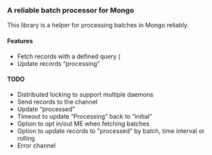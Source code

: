 ### A reliable batch processor for Mongo ##

This library is a helper for processing batches in Mongo reliably.

#### Features

* Fetch records with a defined query (
* Update records “processing”


#### TODO

* Distributed locking to support multiple daemons
* Send records to the channel
* Update “processed”
* Timeout to update “Processing” back to “initial”
* Option to opt in/out ME when fetching batches
* Option to update records to "processed" by batch, time interval or rolling
* Error channel
